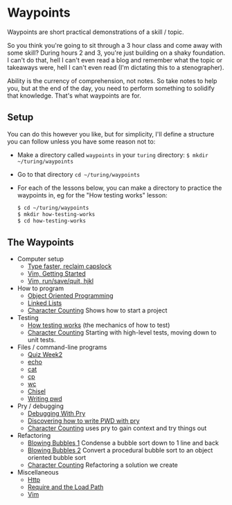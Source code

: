 Waypoints
=========

Waypoints are short practical demonstrations of a skill / topic.

So you think you're going to sit through a 3 hour class and come away with some skill?
During hours 2 and 3, you're just building on a shaky foundation.
I can't do that, hell I can't even read a blog and remember what the topic or takeaways were,
hell I can't even read (I'm dictating this to a stenographer).

Ability is the currency of comprehension, not notes.
So take notes to help you, but at the end of the day,
you need to perform something to solidify that knowledge.
That's what waypoints are for.

Setup
-----

You can do this however you like, but for simplicity, I'll define a structure you can follow unless you have some reason not to:

* Make a directory called `waypoints` in your `turing` directory: `$ mkdir ~/turing/waypoints`
* Go to that directory `cd ~/turing/waypoints`
* For each of the lessons below, you can make a directory to practice the waypoints in, eg for the "How testing works" lesson:

  ```sh
  $ cd ~/turing/waypoints
  $ mkdir how-testing-works
  $ cd how-testing-works
  ```

The Waypoints
-------------

* Computer setup
  * [Type faster, reclaim capslock](waypoints/keyboard_setup.md)
  * [Vim, Getting Started](waypoints/vim_getting_started.md)
  * [Vim, run/save/quit, hjkl](waypoints/vim_first_steps.md)
* How to program
  * [Object Oriented Programming](waypoints/object_oriented_programming.md)
  * [Linked Lists](waypoints/linked_lists.md)
  * [Character Counting](waypoints/character_counting.md) Shows how to start a project
* Testing
  * [How testing works](waypoints/how_testing_works.md) (the mechanics of how to test)
  * [Character Counting](waypoints/character_counting.md) Starting with high-level tests, moving down to unit tests.
* Files / command-line programs
  * [Quiz Week2](waypoints/quiz_week2.md)
  * [echo](waypoints/echo.md)
  * [cat](waypoints/cat.md)
  * [cp](waypoints/cp.md)
  * [wc](waypoints/wc.md)
  * [Chisel](waypoints/chisel.md)
  * [Writing pwd](waypoints/pwd.md)
* Pry / debugging
  * [Debugging With Pry](waypoints/debugging_with_pry.md)
  * [Discovering how to write PWD with pry](waypoints/pwd.md)
  * [Character Counting](waypoints/character_counting.md) uses pry to gain context and try things out
* Refactoring
  * [Blowing Bubbles 1](waypoints/blowing_bubbles1.md) Condense a bubble sort down to 1 line and back
  * [Blowing Bubbles 2](waypoints/blowing_bubbles2.md) Convert a procedural bubble sort to an object oriented bubble sort
  * [Character Counting](waypoints/character_counting.md) Refactoring a solution we create
* Miscellaneous
  * [Http](waypoints/http.md)
  * [Require and the Load Path](waypoints/require.md)
  * [Vim](waypoints/vim_bare_minimum.md)

